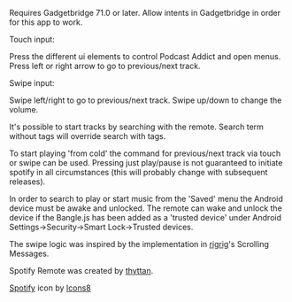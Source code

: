 Requires Gadgetbridge 71.0 or later. Allow intents in Gadgetbridge in order for this app to work.

Touch input:

Press the different ui elements to control Podcast Addict and open menus. Press left or right arrow to go to previous/next track.

Swipe input:

Swipe left/right to go to previous/next track. Swipe up/down to change the volume.

It's possible to start tracks by searching with the remote. Search term without tags will override search with tags.

To start playing 'from cold' the command for previous/next track via touch or swipe can be used. Pressing just play/pause is not guaranteed to initiate spotify in all circumstances (this will probably change with subsequent releases).

In order to search to play or start music from the 'Saved' menu the Android device must be awake and unlocked. The remote can wake and unlock the device if the Bangle.js has been added as a 'trusted device' under Android Settings->Security->Smart Lock->Trusted devices.

The swipe logic was inspired by the implementation in [rigrig](https://git.tubul.net/rigrig/)'s Scrolling Messages.

Spotify Remote was created by [thyttan](https://github.com/thyttan/).

<a target="_blank" href="https://icons8.com/icon/63316/spotify">Spotify</a> icon by <a target="_blank" href="https://icons8.com">Icons8</a>
